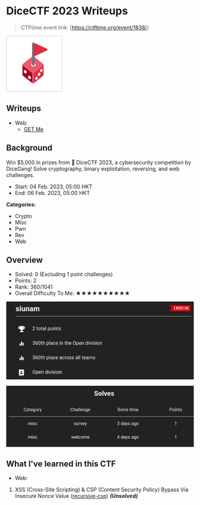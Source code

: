 # DiceCTF 2023 Writeups

> CTFtime event link: [https://ctftime.org/event/1838/)

![](https://raw.githubusercontent.com/siunam321/CTF-Writeups/main/DiceCTF-2023/images/banner.png)

## Writeups

- Web:
	- [GET Me](https://siunam321.github.io/ctf/DiceCTF-2023/Web/recursive-csp/)

## Background

Win $5,000 in prizes from 🎲 DiceCTF 2023, a cybersecurity competition by DiceGang! Solve cryptography, binary exploitation, reversing, and web challenges.

- Start: 04 Feb. 2023, 05:00 HKT
- End: 06 Feb. 2023, 05:00 HKT

**Categories:**

- Crypto
- Misc
- Pwn
- Rev
- Web

## Overview

- Solved: 0 (Excluding 1 point challenges)
- Points: 2
- Rank: 360/1041
- Overall Difficulty To Me: ★★★★★★★★★★

![](https://raw.githubusercontent.com/siunam321/CTF-Writeups/main/DiceCTF-2023/images/score.png)

![](https://raw.githubusercontent.com/siunam321/CTF-Writeups/main/DiceCTF-2023/images/solves.png)

## What I've learned in this CTF

- Web:
1. XSS (Cross-Site Scripting) & CSP (Content Security Policy) Bypass Via Insecure Nonce Value ([recursive-csp](https://siunam321.github.io/ctf/DiceCTF-2023/Web/recursive-csp)) ***(Unsolved)***